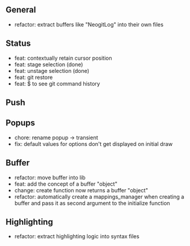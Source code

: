 ## General

* refactor: extract buffers like "NeogitLog" into their own files

## Status

* feat: contextually retain cursor position
* feat: stage selection (done)
* feat: unstage selection (done)
* feat: git restore
* feat: $ to see git command history

## Push

## Popups

* chore: rename popup -> transient
* fix: default values for options don't get displayed on initial draw

## Buffer

* refactor: move buffer into lib
* feat: add the concept of a buffer "object"
* change: create function now returns a buffer "object"
* refactor: automatically create a mappings_manager when creating a buffer and pass it as second argument to the initialize function

## Highlighting

* refactor: extract highlighting logic into syntax files
